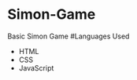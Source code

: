 # Simon-Game
Basic Simon Game
#Languages Used
<ul>
  <li>HTML</li>
  <li>CSS</li>
  <li>JavaScript</li>
 </ul>
